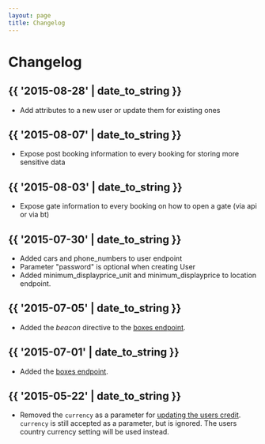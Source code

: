 ```yaml
---
layout: page
title: Changelog
---
```


# Changelog

<!--
  Add new changes to the log in historically descending order.
-->
## {{ '2015-08-28' | date_to_string }}

* Add attributes to a new user or update them for existing ones

## {{ '2015-08-07' | date_to_string }}

* Expose post booking information to every booking for storing more sensitive data

## {{ '2015-08-03' | date_to_string }}

* Expose gate information to every booking on how to open a gate (via api or via bt)

## {{ '2015-07-30' | date_to_string }}

* Added cars and phone_numbers to user endpoint
* Parameter "password" is optional when creating User
* Added minimum_displayprice_unit and minimum_displayprice to location endpoint.

## {{ '2015-07-05' | date_to_string }}

* Added the _beacon_ directive to the [boxes endpoint][boxes].

## {{ '2015-07-01' | date_to_string }}

* Added the [boxes endpoint][boxes].

## {{ '2015-05-22' | date_to_string }}

* Removed the `currency` as a parameter for [updating the users credit](/api/payment/#update-credit). `currency` is still accepted as a parameter, but is ignored. The users country currency setting will be used instead.


  [boxes]: /api/boxes/ "Boxes Endpoint"
